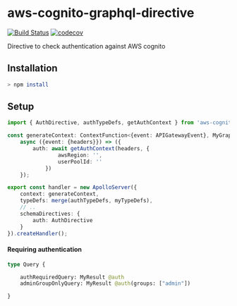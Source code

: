 # aws-cognito-graphql-directive

[![Build Status](https://travis-ci.org/anigenero/aws-cognito-graphql-directive.svg?branch=master)](https://travis-ci.org/anigenero/aws-cognito-graphql-directive)
[![codecov](https://codecov.io/gh/anigenero/aws-cognito-graphql-directive/branch/master/graph/badge.svg)](https://codecov.io/gh/anigenero/aws-cognito-graphql-directive)

Directive to check authentication against AWS cognito

## Installation

```bash
> npm install
```

## Setup

```typescript
import { AuthDirective, authTypeDefs, getAuthContext } from 'aws-cognito-graphql-drective';

const generateContext: ContextFunction<{event: APIGatewayEvent}, MyGraphQLContext> =
	async ({event: {headers}}) => ({
		auth: await getAuthContext(headers, {
                awsRegion: '',
                userPoolId: ''		
            })
    });

export const handler = new ApolloServer({
	context: generateContext,
	typeDefs: merge(authTypeDefs, myTypeDefs),
	// ..
	schemaDirectives: {
		auth: AuthDirective
	}
}).createHandler();
```

#### Requiring authentication
```graphql
type Query {

    authRequiredQuery: MyResult @auth
    adminGroupOnlyQuery: MyResult @auth(groups: ["admin"])

}
```
